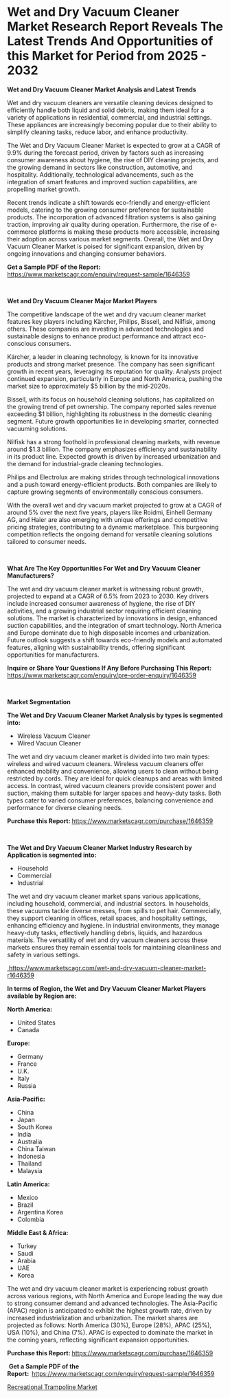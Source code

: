 <p><h1>Wet and Dry Vacuum Cleaner Market Research Report Reveals The Latest Trends And Opportunities of this Market for Period from 2025 - 2032</h1></p><p><strong>Wet and Dry Vacuum Cleaner Market Analysis and Latest Trends</strong></p>
<p><p>Wet and dry vacuum cleaners are versatile cleaning devices designed to efficiently handle both liquid and solid debris, making them ideal for a variety of applications in residential, commercial, and industrial settings. These appliances are increasingly becoming popular due to their ability to simplify cleaning tasks, reduce labor, and enhance productivity.</p><p>The Wet and Dry Vacuum Cleaner Market is expected to grow at a CAGR of 9.9% during the forecast period, driven by factors such as increasing consumer awareness about hygiene, the rise of DIY cleaning projects, and the growing demand in sectors like construction, automotive, and hospitality. Additionally, technological advancements, such as the integration of smart features and improved suction capabilities, are propelling market growth.</p><p>Recent trends indicate a shift towards eco-friendly and energy-efficient models, catering to the growing consumer preference for sustainable products. The incorporation of advanced filtration systems is also gaining traction, improving air quality during operation. Furthermore, the rise of e-commerce platforms is making these products more accessible, increasing their adoption across various market segments. Overall, the Wet and Dry Vacuum Cleaner Market is poised for significant expansion, driven by ongoing innovations and changing consumer behaviors.</p></p>
<p><strong>Get a Sample PDF of the Report:&nbsp;</strong> <a href="https://www.marketscagr.com/enquiry/request-sample/1646359?utm_campaign=1895&utm_medium=2&utm_source=Github&utm_content=ia&utm_term=09022025&utm_id=wet-and-dry-vacuum-cleaner">https://www.marketscagr.com/enquiry/request-sample/1646359</a></p>
<p>&nbsp;</p>
<p><strong>Wet and Dry Vacuum Cleaner Major Market Players</strong></p>
<p><p>The competitive landscape of the wet and dry vacuum cleaner market features key players including Kärcher, Philips, Bissell, and Nilfisk, among others. These companies are investing in advanced technologies and sustainable designs to enhance product performance and attract eco-conscious consumers.</p><p>Kärcher, a leader in cleaning technology, is known for its innovative products and strong market presence. The company has seen significant growth in recent years, leveraging its reputation for quality. Analysts project continued expansion, particularly in Europe and North America, pushing the market size to approximately $5 billion by the mid-2020s.</p><p>Bissell, with its focus on household cleaning solutions, has capitalized on the growing trend of pet ownership. The company reported sales revenue exceeding $1 billion, highlighting its robustness in the domestic cleaning segment. Future growth opportunities lie in developing smarter, connected vacuuming solutions.</p><p>Nilfisk has a strong foothold in professional cleaning markets, with revenue around $1.3 billion. The company emphasizes efficiency and sustainability in its product line. Expected growth is driven by increased urbanization and the demand for industrial-grade cleaning technologies.</p><p>Philips and Electrolux are making strides through technological innovations and a push toward energy-efficient products. Both companies are likely to capture growing segments of environmentally conscious consumers.</p><p>With the overall wet and dry vacuum market projected to grow at a CAGR of around 5% over the next five years, players like Roidmi, Einhell Germany AG, and Haier are also emerging with unique offerings and competitive pricing strategies, contributing to a dynamic marketplace. This burgeoning competition reflects the ongoing demand for versatile cleaning solutions tailored to consumer needs.</p></p>
<p>&nbsp;</p>
<p><strong>What Are The Key Opportunities For Wet and Dry Vacuum Cleaner Manufacturers?</strong></p>
<p><p>The wet and dry vacuum cleaner market is witnessing robust growth, projected to expand at a CAGR of 6.5% from 2023 to 2030. Key drivers include increased consumer awareness of hygiene, the rise of DIY activities, and a growing industrial sector requiring efficient cleaning solutions. The market is characterized by innovations in design, enhanced suction capabilities, and the integration of smart technology. North America and Europe dominate due to high disposable incomes and urbanization. Future outlook suggests a shift towards eco-friendly models and automated features, aligning with sustainability trends, offering significant opportunities for manufacturers.</p></p>
<p><strong>Inquire or Share Your Questions If Any Before Purchasing This Report:</strong> <a href="https://www.marketscagr.com/enquiry/pre-order-enquiry/1646359?utm_campaign=1895&utm_medium=2&utm_source=Github&utm_content=ia&utm_term=09022025&utm_id=wet-and-dry-vacuum-cleaner">https://www.marketscagr.com/enquiry/pre-order-enquiry/1646359</a></p>
<p>&nbsp;</p>
<p><strong>Market Segmentation</strong></p>
<p><strong>The Wet and Dry Vacuum Cleaner Market Analysis by types is segmented into:</strong></p>
<p><ul><li>Wireless Vacuum Cleaner</li><li>Wired Vacuun Cleaner</li></ul></p>
<p><p>The wet and dry vacuum cleaner market is divided into two main types: wireless and wired vacuum cleaners. Wireless vacuum cleaners offer enhanced mobility and convenience, allowing users to clean without being restricted by cords. They are ideal for quick cleanups and areas with limited access. In contrast, wired vacuum cleaners provide consistent power and suction, making them suitable for larger spaces and heavy-duty tasks. Both types cater to varied consumer preferences, balancing convenience and performance for diverse cleaning needs.</p></p>
<p><strong>Purchase this Report:&nbsp;</strong><a href="https://www.marketscagr.com/purchase/1646359?utm_campaign=1895&utm_medium=2&utm_source=Github&utm_content=ia&utm_term=09022025&utm_id=wet-and-dry-vacuum-cleaner">https://www.marketscagr.com/purchase/1646359</a></p>
<p>&nbsp;</p>
<p><strong>The Wet and Dry Vacuum Cleaner Market Industry Research by Application is segmented into:</strong></p>
<p><ul><li>Household</li><li>Commercial</li><li>Industrial</li></ul></p>
<p><p>The wet and dry vacuum cleaner market spans various applications, including household, commercial, and industrial sectors. In households, these vacuums tackle diverse messes, from spills to pet hair. Commercially, they support cleaning in offices, retail spaces, and hospitality settings, enhancing efficiency and hygiene. In industrial environments, they manage heavy-duty tasks, effectively handling debris, liquids, and hazardous materials. The versatility of wet and dry vacuum cleaners across these markets ensures they remain essential tools for maintaining cleanliness and safety in various settings.</p></p>
<p><a href="https://www.marketscagr.com/wet-and-dry-vacuum-cleaner-market-r1646359?utm_campaign=1895&utm_medium=2&utm_source=Github&utm_content=ia&utm_term=09022025&utm_id=wet-and-dry-vacuum-cleaner">&nbsp;https://www.marketscagr.com/wet-and-dry-vacuum-cleaner-market-r1646359</a></p>
<p><strong>In terms of Region, the Wet and Dry Vacuum Cleaner Market Players available by Region are:</strong></p>
<p>
    <p> <strong> North America: </strong>
        <ul>
            <li>United States</li>
            <li>Canada</li>
        </ul>
        </p> 
    <p> <strong> Europe: </strong>
        <ul>
            <li>Germany</li>
            <li>France</li>
            <li>U.K.</li>
            <li>Italy</li>
            <li>Russia</li>
        </ul>
        </p> 
    <p> <strong> Asia-Pacific: </strong>
        <ul>
            <li>China</li>
            <li>Japan</li>
            <li>South Korea</li>
            <li>India</li>
            <li>Australia</li>
            <li>China Taiwan</li>
            <li>Indonesia</li>
            <li>Thailand</li>
            <li>Malaysia</li>
        </ul>
        </p> 
    <p> <strong> Latin America: </strong>
        <ul>
            <li>Mexico</li>
            <li>Brazil</li>
            <li>Argentina Korea</li>
            <li>Colombia</li>
        </ul>
        </p> 
    <p> <strong> Middle East & Africa: </strong>
        <ul>
            <li>Turkey</li>
            <li>Saudi</li>
            <li>Arabia</li>
            <li>UAE</li>
            <li>Korea</li>
        </ul>
    </p>
    </p>
<p><p>The wet and dry vacuum cleaner market is experiencing robust growth across various regions, with North America and Europe leading the way due to strong consumer demand and advanced technologies. The Asia-Pacific (APAC) region is anticipated to exhibit the highest growth rate, driven by increased industrialization and urbanization. The market shares are projected as follows: North America (30%), Europe (28%), APAC (25%), USA (10%), and China (7%). APAC is expected to dominate the market in the coming years, reflecting significant expansion opportunities.</p></p>
<p><strong>Purchase this Report: </strong><a href="https://www.marketscagr.com/purchase/1646359?utm_campaign=1895&utm_medium=2&utm_source=Github&utm_content=ia&utm_term=09022025&utm_id=wet-and-dry-vacuum-cleaner">https://www.marketscagr.com/purchase/1646359</a></p>
<p>&nbsp;<strong>Get a Sample PDF of the Report:&nbsp;&nbsp;</strong><a href="https://www.marketscagr.com/enquiry/request-sample/1646359?utm_campaign=1895&utm_medium=2&utm_source=Github&utm_content=ia&utm_term=09022025&utm_id=wet-and-dry-vacuum-cleaner">https://www.marketscagr.com/enquiry/request-sample/1646359</a></p>
<p><strong></strong></p>
<p><p><a href="https://github.com/mahnoor2003/Market-Research-Report-List-7/blob/main/recreational-trampoline-market.md?utm_campaign=1895&utm_medium=2&utm_source=Github&utm_content=ia&utm_term=09022025&utm_id=wet-and-dry-vacuum-cleaner">Recreational Trampoline Market</a></p></p>